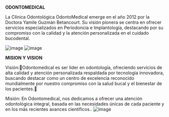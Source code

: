 **ODONTOMEDICAL**

La Clínica Odontológica OdontoMedical emerge en el año 2012 por la Doctora Yamile Guzmán Betancourt. Su visión pionera se centra en ofrecer servicios especializados en Periodoncia e Implantología, destacando por su compromiso con la calidad y la atención personalizada en el cuidado bucodental.

![image](https://github.com/paulacubillos/OdontoMedical/assets/171979323/0ddbe49d-7875-4abc-b971-8c6624c09fd0)
![image](https://github.com/paulacubillos/OdontoMedical/assets/171979323/df604fcb-7dae-4680-ae42-1581ee044d67)

**MISION Y VISION**

Visión:Odontomedical es ser líder en odontología, ofreciendo servicios de alta calidad y atención personalizada respaldada por tecnología innovadora, buscando destacar como un centro de excelencia reconocido mundialmente por nuestro compromiso con la salud bucal y el bienestar de los pacientes.

Misión:
En Odontomedical, nos dedicamos a ofrecer una atención odontológica integral, basada en las necesidades únicas de cada paciente y en los más recientes avances científicos..
![image](https://github.com/paulacubillos/OdontoMedical/assets/171979323/d83581bd-7ec5-483a-b93c-3ddc3b74c899)



